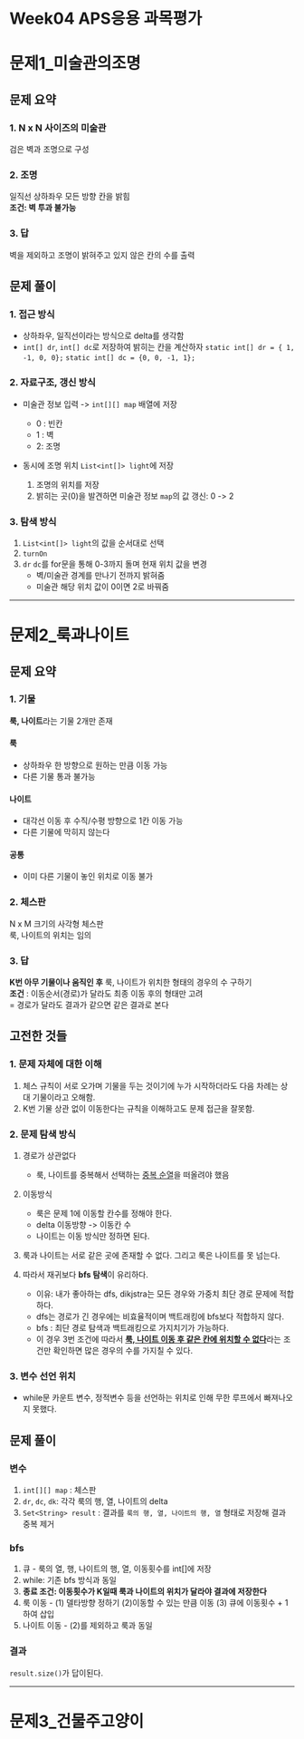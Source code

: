 # Week04 APS응용 과목평가

# 문제1_미술관의조명
## 문제 요약
### 1. N x N 사이즈의 미술관
검은 벽과 조명으로 구성
### 2. 조명
일직선 상하좌우 모든 방향 칸을 밝힘   
**조건: 벽 투과 불가능**

### 3. 답
벽을 제외하고 조명이 밝혀주고 있지 않은 칸의 수를 출력

## 문제 풀이
### 1. 접근 방식
- 상하좌우, 일직선이라는 방식으로 delta를 생각함
- `int[] dr`, `int[] dc`로 저장하여 밝히는 칸을 계산하자
    `static int[] dr = { 1, -1, 0, 0};`
	`static int[] dc = {0, 0, -1, 1};`   
### 2. 자료구조, 갱신 방식
- 미술관 정보 입력 -> `int[][] map` 배열에 저장
    - 0 : 빈칸
    - 1 : 벽
    - 2: 조명
   
- 동시에 조명 위치 `List<int[]> light`에 저장
    1. 조명의 위치를 저장
    2. 밝히는 곳(0)을 발견하면 미술관 정보 `map`의 값 갱신: 0 -> 2   
### 3. 탐색 방식
1. `List<int[]> light`의 값을 순서대로 선택
2. `turnOn`
3. `dr` `dc`를 for문을 통해 0-3까지 돌며 현재 위치 값을 변경
    - 벽/미술관 경계를 만나기 전까지 밝혀줌
    - 미술관 해당 위치 값이 0이면 2로 바꿔줌

---

# 문제2_룩과나이트
## 문제 요약
### 1. 기물
**룩, 나이트**라는 기물 2개만 존재
#### 룩 
- 상하좌우 한 방향으로 원하는 만큼 이동 가능
- 다른 기물 통과 불가능
#### 나이트
- 대각선 이동 후 수직/수평 방향으로 1칸 이동 가능
- 다른 기물에 막히지 않는다
#### 공통
- 이미 다른 기물이 놓인 위치로 이동 불가

### 2. 체스판
N x M 크기의 사각형 체스판<br>
룩, 나이트의 위치는 임의

### 3. 답
**K번 아무 기물이나 움직인 후** 룩, 나이트가 위치한 형태의 경우의 수 구하기<br>
**조건** : 이동순서(경로)가 달라도 최종 이동 후의 형태만 고려<br>
= 경로가 달라도 결과가 같으면 같은 결과로 본다


## 고전한 것들
### 1. 문제 자체에 대한 이해
1. 체스 규칙이 서로 오가며 기물을 두는 것이기에 누가 시작하더라도 다음 차례는 상대 기물이라고 오해함.
2. K번 기물 상관 없이 이동한다는 규칙을 이해하고도 문제 접근을 잘못함.

### 2. 문제 탐색 방식
1. 경로가 상관없다   
	- 룩, 나이트를 중복해서 선택하는 <ins>중복 순열</ins>을 떠올려야 했음
   
2. 이동방식   
	- 룩은 문제 1에 이동할 칸수를 정해야 한다.
	- delta 이동방향 -> 이동칸 수
	- 나이트는 이동 방식만 정하면 된다.   
   
3. 룩과 나이트는 서로 같은 곳에 존재할 수 없다. 그리고 룩은 나이트를 못 넘는다.   
   
4. 따라서 재귀보다 **bfs 탐색**이 유리하다.   
	- 이유: 내가 좋아하는 dfs, dikjstra는 모든 경우와 가중치 최단 경로 문제에 적합하다.
   	- dfs는 경로가 긴 경우에는 비효율적이며 백트래킹에 bfs보다 적합하지 않다.
   	- bfs : 최단 경로 탐색과 백트래킹으로 가지치기가 가능하다.
   	- 이 경우 3번 조건에 따라서 <ins>**룩, 나이트 이동 후 같은 칸에 위치할 수 없다**</ins>라는 조건만 확인하면 많은 경우의 수를 가지칠 수 있다.


### 3. 변수 선언 위치
- while문 카운트 변수, 정적변수 등을 선언하는 위치로 인해 무한 루프에서 빠져나오지 못했다.

## 문제 풀이 
### 변수
1. `int[][] map` : 체스판
2. 	`dr`, `dc`, `dk`: 각각 룩의 행, 열, 나이트의 delta
3. 	`Set<String> result` : 결과를 `룩의 행, 열, 나이트의 행, 열` 형태로 저장해 결과 중복 제거

### bfs
1. 큐 - 룩의 열, 행, 나이트의 행, 열, 이동횟수를 int[]에 저장
2. while: 기존 bfs 방식과 동일
3. **종료 조건: 이동횟수가 K일때 룩과 나이트의 위치가 달라야 결과에 저장한다**
4. 룩 이동 - (1) 델타방향 정하기 (2)이동할 수 있는 만큼 이동 (3) 큐에 이동횟수 + 1하여 삽입
5. 나이트 이동 - (2)를 제외하고 룩과 동일

### 결과
`result.size()`가 답이된다.

---

# 문제3_건물주고양이
